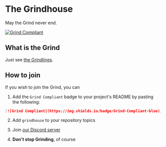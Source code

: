 # The Grindhouse

May the Grind never end.

[![Grind Compliant](https://img.shields.io/badge/Grind-Compliant-blue)](https://github.com/The-Grindhouse/grindlines)

## What is the Grind

Just see [the Grindlines](https://github.com/The-Grindhouse/grindlines).

## How to join

If you wish to join the Grind, you can

1. Add the `Grind Compliant` badge to your project's README by pasting the following:
```markdown
[![Grind Compliant](https://img.shields.io/badge/Grind-Compliant-blue)](https://github.com/The-Grindhouse/grindlines)
```

2. Add `grindhouse` to your repository topics

3. Join [our Discord server](https://discord.com/invite/vdUh3KTBPX)

4. **Don't stop Grinding**, of course
